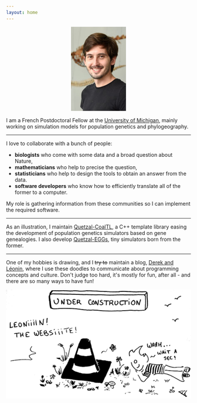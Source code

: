 ```yaml
---
layout: home
---
```


<p align="center">
  <img src="/pictures/pic_me_eeb.png" alt="pic" width="150">
</p>

I am a French Postdoctoral Fellow at the
[University of Michigan](https://lsa.umich.edu/eeb/people/postdoctoral-fellows/arnaud-becheler.html),
mainly working on simulation models for population genetics and phylogeography.

---------------------------

I love to collaborate with a bunch of people:
- **biologists** who come with some data and a broad question about Nature,
- **mathematicians** who help to precise the question,
- **statisticians** who help to design the tools to obtain an answer from the data.
- **software developers** who know how to efficiently translate all of the former to a computer.

My role is gathering information from these communities so I can implement
the required software.

-----------------------------

As an illustration, I maintain [Quetzal-CoalTL](pages/quetzal/home), a C++ template library easing the development of
population genetics simulators based on gene genealogies. I also develop
[Quetzal-EGGs](pages/quetzal-eggs/home), tiny simulators born from the former.

------------------------------

One of my hobbies is drawing, and I ~~try to~~ maintain a blog, [Derek and Léonin](pages/blog/site_map),
where I use these doodles to communicate about programming concepts and culture.
Don't judge too hard, it's mostly for fun, after all - and there are so many ways to have fun!

![Léonin, the bog mascot](/draw/under_construction.png)

